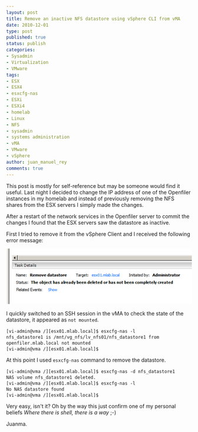```yaml
---
layout: post
title: Remove an inactive NFS datastore using vSphere CLI from vMA
date: 2010-12-01
type: post
published: true
status: publish
categories:
- Sysadmin
- Virtualization
- VMware
tags:
- ESX
- ESX4
- esxcfg-nas
- ESXi
- ESXi4
- homelab
- Linux
- NFS
- sysadmin
- systems administration
- vMA
- VMware
- vSphere
author: juan_manuel_rey
comments: true
---
```


This post is mostly for self-reference but may be someone would find it useful. Last night I decided to change the IP address of one of the Openfiler instances in my homelab and instead of previously removing the NFS shares from the ESX servers I simply made the changes.

After a restart of the network services in the Openfiler server to commit the changes I found that the ESX servers saw the datastore as inactive.

First I tried to remove it from the vSphere Client and I received the following error message:

[![](/images/inactive_datastore.png "Inactive datastore")]({{site.url}}/images/inactive_datastore.png)

I quickly switched to an SSH session in the vMA to check the state of the datastore, it appeared as `not mounted`.

```
[vi-admin@vma /][esx01.mlab.local]$ esxcfg-nas -l
nfs_datastore1 is /mnt/vg_nfs/lv_nfs01/nfs_datastore1 from openfiler.mlab.local not mounted
[vi-admin@vma /][esx01.mlab.local]$
```

At this point I used `esxcfg-nas` command to remove the datastore.

```
[vi-admin@vma /][esx01.mlab.local]$ esxcfg-nas -d nfs_datastore1
NAS volume nfs_datastore1 deleted.
[vi-admin@vma /][esx01.mlab.local]$ esxcfg-nas -l
No NAS datastore found
[vi-admin@vma /][esx01.mlab.local]$
```

Very easy, isn't it? Oh by the way this just confirm one of my personal beliefs *Where there is shell, there is a way* ;-)

Juanma.
